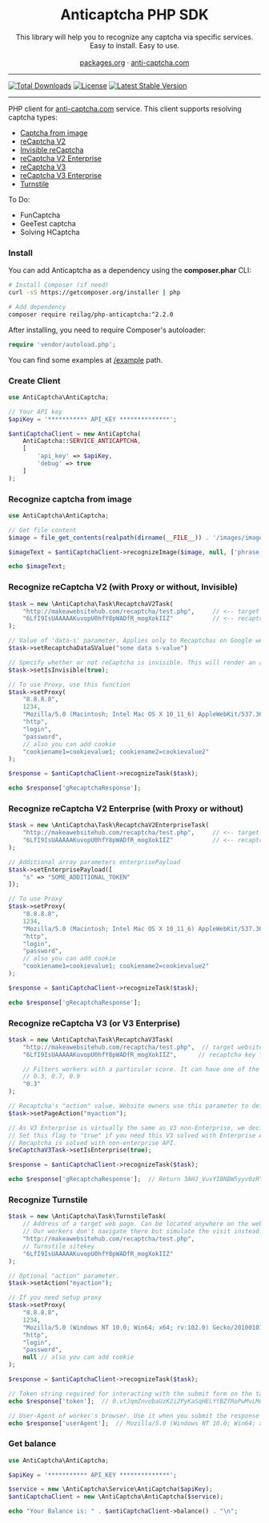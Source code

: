 <p align="center">
  <h1 align="center">Anticaptcha PHP SDK</h1>

  <p align="center">
    This library will help you to recognize any captcha via specific services.<br>
    Easy to install. Easy to use.
    <br/>
    <br/>
    <a href="https://packagist.org/packages/reilag/php-anticaptcha">packages.org</a>
    ·
    <a href="http://getcaptchasolution.com/zi0d4paljn">anti-captcha.com</a>
  </p>
</p>

---

[![Total Downloads](https://poser.pugx.org/reilag/php-anticaptcha/downloads)](https://packagist.org/packages/reilag/php-anticaptcha)
[![License](https://poser.pugx.org/reilag/php-anticaptcha/license)](https://packagist.org/packages/reilag/php-anticaptcha)
[![Latest Stable Version](https://poser.pugx.org/reilag/php-anticaptcha/v/stable)](https://packagist.org/packages/reilag/php-anticaptcha)

---


PHP client for  [anti-captcha.com](http://getcaptchasolution.com/zi0d4paljn) service.
This client supports resolving captcha types:
 - [Captcha from image](#recognize-captcha-from-image)
 - [reCaptcha V2](#recognize-recaptcha-v2-with-proxy-or-without-invisible)
 - [Invisible reCaptcha](#recognize-recaptcha-v2-with-proxy-or-without-invisible)
 - [reCaptcha V2 Enterprise](#recognize-recaptcha-v2-enterprise-with-proxy-or-without)
 - [reCaptcha V3](#recognize-captcha-from-image)
 - [reCaptcha V3 Enterprise](#recognize-recaptcha-v3-or-v3-enterprise)
 - [Turnstile](#recognize-turnstile)

To Do:
 - FunCaptcha
 - GeeTest captcha
 - Solving HCaptcha


### Install

You can add Anticaptcha as a dependency using the **composer.phar** CLI:
```bash
# Install Composer (if need)
curl -sS https://getcomposer.org/installer | php

# Add dependency
composer require reilag/php-anticaptcha:^2.2.0
```


After installing, you need to require Composer's autoloader:
```php
require 'vendor/autoload.php';
```

You can find some examples at [/example](/example) path.

### Create Client
```php
use AntiCaptcha\AntiCaptcha;

// Your API key
$apiKey = '*********** API_KEY **************';

$antiCaptchaClient = new AntiCaptcha(
    AntiCaptcha::SERVICE_ANTICAPTCHA,
    [
        'api_key' => $apiKey,
        'debug' => true
    ]
);
```



### Recognize captcha from image

```php
use AntiCaptcha\AntiCaptcha;

// Get file content
$image = file_get_contents(realpath(dirname(__FILE__)) . '/images/image.jpg');

$imageText = $antiCaptchaClient->recognizeImage($image, null, ['phrase' => 0, 'numeric' => 0], 'en');

echo $imageText;
```



### Recognize reCaptcha V2 (with Proxy or without, Invisible)

```php
$task = new \AntiCaptcha\Task\RecaptchaV2Task(
    "http://makeawebsitehub.com/recaptcha/test.php",     // <-- target website address
    "6LfI9IsUAAAAAKuvopU0hfY8pWADfR_mogXokIIZ"           // <-- recaptcha key from target website
);

// Value of 'data-s' parameter. Applies only to Recaptchas on Google web sites.
$task->setRecaptchaDataSValue("some data s-value")

// Specify whether or not reCaptcha is invisible. This will render an appropriate widget for our workers. 
$task->setIsInvisible(true);

// To use Proxy, use this function
$task->setProxy(
    "8.8.8.8",
    1234,
    "Mozilla/5.0 (Macintosh; Intel Mac OS X 10_11_6) AppleWebKit/537.36 (KHTML, like Gecko) Chrome/52.0.2743.116",
    "http",
    "login",
    "password",
    // also you can add cookie
    "cookiename1=cookievalue1; cookiename2=cookievalue2" 
);

$response = $antiCaptchaClient->recognizeTask($task);

echo $response['gRecaptchaResponse'];
```


### Recognize reCaptcha V2 Enterprise (with Proxy or without)

```php
$task = new \AntiCaptcha\Task\RecaptchaV2EnterpriseTask(
    "http://makeawebsitehub.com/recaptcha/test.php",     // <-- target website address
    "6LfI9IsUAAAAAKuvopU0hfY8pWADfR_mogXokIIZ"           // <-- recaptcha key from target website
);

// Additional array parameters enterprisePayload
$task->setEnterprisePayload([
    "s" => "SOME_ADDITIONAL_TOKEN"
]);

// To use Proxy
$task->setProxy(
    "8.8.8.8",
    1234,
    "Mozilla/5.0 (Macintosh; Intel Mac OS X 10_11_6) AppleWebKit/537.36 (KHTML, like Gecko) Chrome/52.0.2743.116",
    "http",
    "login",
    "password",
    // also you can add cookie
    "cookiename1=cookievalue1; cookiename2=cookievalue2" 
);

$response = $antiCaptchaClient->recognizeTask($task);

echo $response['gRecaptchaResponse'];
```



### Recognize reCaptcha V3 (or V3 Enterprise)

```php
$task = new \AntiCaptcha\Task\RecaptchaV3Task(
    "http://makeawebsitehub.com/recaptcha/test.php",  // target website address
    "6LfI9IsUAAAAAKuvopU0hfY8pWADfR_mogXokIIZ",      // recaptcha key from target website

    // Filters workers with a particular score. It can have one of the following values:
    // 0.3, 0.7, 0.9
    "0.3"
);

// Recaptcha's "action" value. Website owners use this parameter to define what users are doing on the page.
$task->setPageAction("myaction");

// As V3 Enterprise is virtually the same as V3 non-Enterprise, we decided to roll out it’s support within the usual V3 tasks.
// Set this flag to "true" if you need this V3 solved with Enterprise API. Default value is "false" and
// Recaptcha is solved with non-enterprise API.
$reCaptchaV3Task->setIsEnterprise(true);

$response = $antiCaptchaClient->recognizeTask($task);

echo $response['gRecaptchaResponse'];  // Return 3AHJ_VuvYIBNBW5yyv0zRYJ75VkOKvhKj9_xGBJKnQimF72rfoq3Iy-DyGHMwLAo6a3
```



### Recognize Turnstile

```php
$task = new \AntiCaptcha\Task\TurnstileTask(
    // Address of a target web page. Can be located anywhere on the web site, even in a member area.
    // Our workers don't navigate there but simulate the visit instead.
    "http://makeawebsitehub.com/recaptcha/test.php",
    // Turnstile sitekey
    "6LfI9IsUAAAAAKuvopU0hfY8pWADfR_mogXokIIZ"
);

// Optional "action" parameter.
$task->setAction("myaction");

// If you need setup proxy
$task->setProxy(
    "8.8.8.8",
    1234,
    "Mozilla/5.0 (Windows NT 10.0; Win64; x64; rv:102.0) Gecko/20100101 Firefox/102.0",
    "http",
    "login",
    "password",
    null // also you can add cookie
);

$response = $antiCaptchaClient->recognizeTask($task);

// Token string required for interacting with the submit form on the target website.
echo $response['token'];  // 0.vtJqmZnvobaUzK2i2PyKaSqHELYtBZfRoPwMvLMdA81WL_9G0vCO3y2VQVIeVplG0mxYF7uX.......

// User-Agent of worker's browser. Use it when you submit the response token.
echo $response['userAgent'];  // Mozilla/5.0 (Windows NT 10.0; Win64; x64; rv:102.0) Gecko/20100101 Firefox/102.0
```



### Get balance
```php
use AntiCaptcha\AntiCaptcha;

$apiKey = '*********** API_KEY **************';

$service = new \AntiCaptcha\Service\AntiCaptcha($apiKey);
$antiCaptchaClient = new \AntiCaptcha\AntiCaptcha($service);

echo "Your Balance is: " . $antiCaptchaClient->balance() . "\n";
```
